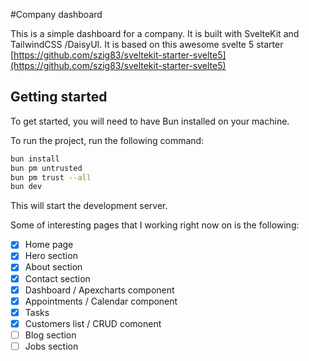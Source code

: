 #Company dashboard

This is a simple dashboard for a company. It is built with SvelteKit and TailwindCSS /DaisyUI.
It is based on this awesome svelte 5 starter [https://github.com/szig83/sveltekit-starter-svelte5](https://github.com/szig83/sveltekit-starter-svelte5)


## Getting started

To get started, you will need to have Bun installed on your machine.

To run the project, run the following command:

```bash
bun install
bun pm untrusted
bun pm trust --all
bun dev
```

This will start the development server.


Some of interesting pages that I working right now on is the following:

- [x] Home page
- [x] Hero section
- [x] About section
- [x] Contact section
- [x] Dashboard / Apexcharts component
- [x] Appointments / Calendar component
- [x] Tasks 
- [x] Customers list / CRUD comonent
- [ ] Blog section
- [ ] Jobs section